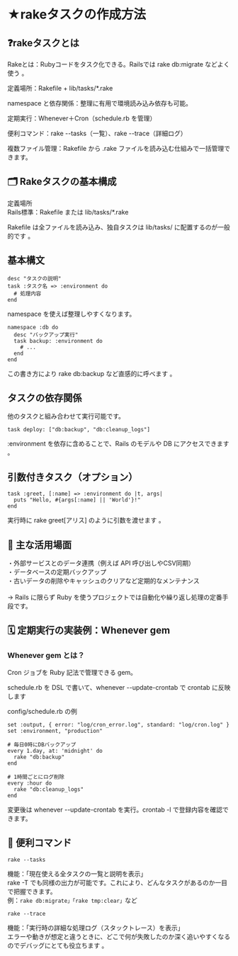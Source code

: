 # ★rakeタスクの作成方法
## ❓rakeタスクとは
Rakeとは：Rubyコードをタスク化できる。Railsでは rake db:migrate などよく使う 。<br>

定義場所：Rakefile + lib/tasks/*.rake<br>

namespace と依存関係：整理に有用で環境読み込み依存も可能。<br>

定期実行：Whenever＋Cron（schedule.rb を管理）<br>

便利コマンド：rake --tasks（一覧）、rake --trace（詳細ログ）<br>

複数ファイル管理：Rakefile から .rake ファイルを読み込む仕組みで一括管理できます。<br>


## 🗂️ Rakeタスクの基本構成
定義場所<br>
Rails標準：Rakefile または lib/tasks/*.rake<br>

Rakefile は全ファイルを読み込み、独自タスクは lib/tasks/ に配置するのが一般的です 。<br>

## 基本構文
```
desc "タスクの説明"
task :タスク名 => :environment do
  # 処理内容
end
```
namespace を使えば整理しやすくなります。<br>
```
namespace :db do
  desc "バックアップ実行"
  task backup: :environment do
    # ...
  end
end
```
この書き方により rake db:backup など直感的に呼べます 。<br>

## タスクの依存関係
他のタスクと組み合わせて実行可能です。<br>
```
task deploy: ["db:backup", "db:cleanup_logs"]
```
:environment を依存に含めることで、Rails のモデルや DB にアクセスできます 。<br>

## 引数付きタスク（オプション）
```
task :greet, [:name] => :environment do |t, args|
  puts "Hello, #{args[:name] || 'World'}!"
end
```
実行時に rake greet[アリス] のように引数を渡せます 。<br>


## 🌟 主な活用場面
・外部サービスとのデータ連携（例えば API 呼び出しやCSV同期）<br>
・データベースの定期バックアップ<br>
・古いデータの削除やキャッシュのクリアなど定期的なメンテナンス<br>
<br>
→ Rails に限らず Ruby を使うプロジェクトでは自動化や繰り返し処理の定番手段です。<br>


## 🗓️ 定期実行の実装例：Whenever gem
### Whenever gem とは？
Cron ジョブを Ruby 記法で管理できる gem。<br>

schedule.rb を DSL で書いて、whenever --update-crontab で crontab に反映します <br>

config/schedule.rb の例<br>
```
set :output, { error: "log/cron_error.log", standard: "log/cron.log" }
set :environment, "production"

# 毎日0時にDBバックアップ
every 1.day, at: 'midnight' do
  rake "db:backup"
end

# 1時間ごとにログ削除
every :hour do
  rake "db:cleanup_logs"
end
```
変更後は whenever --update-crontab を実行。crontab -l で登録内容を確認できます。<br>


## 📌 便利コマンド
```
rake --tasks
```
機能：「現在使える全タスクの一覧と説明を表示」<br>
rake -T でも同様の出力が可能です。これにより、どんなタスクがあるのか一目で把握できます。<br>
例：`rake db:migrate」「rake tmp:clear」`など <br>

```
rake --trace
```
機能：「実行時の詳細な処理ログ（スタックトレース）を表示」<br>
エラーや動きが想定と違うときに、どこで何が失敗したのか深く追いやすくなるのでデバッグにとても役立ちます 。<br>
